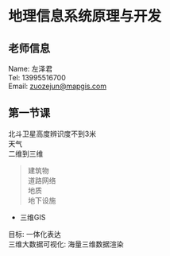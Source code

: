# 地理信息系统原理与开发

## 老师信息

Name:   左泽君  
Tel:    13995516700  
Email:  zuozejun@mapgis.com  

## 第一节课

北斗卫星高度辨识度不到3米  
天气  
二维到三维  
>建筑物  
>道路网络  
>地质  
>地下设施

* 三维GIS

目标: 一体化表达  
三维大数据可视化: 海量三维数据渲染  